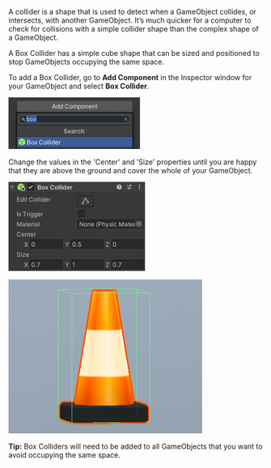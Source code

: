 A collider is a shape that is used to detect when a GameObject collides, or intersects, with another GameObject. It’s much quicker for a computer to check for collisions with a simple collider shape than the complex shape of a GameObject.

A Box Collider has a simple cube shape that can be sized and positioned to stop GameObjects occupying the same space.

To add a Box Collider, go to **Add Component** in the Inspector window for your GameObject and select **Box Collider**.

![The Add Component drop-down menu with 'box' typed into the search bar and 'Box Collider' highlighted.](images/component-box.png)

Change the values in the 'Center' and 'Size' properties until you are happy that they are above the ground and cover the whole of your GameObject.

![The Box Collider component with values Center y = 0.5, Size x = 0.7, y = 1, and z = 0.7.](images/cone-properties.png)

![The Roadworks Cone model in the Scene view with the green lines of the Box Collider shown to fit in a cube shape around the cone.](images/colider-cone.png)

**Tip:** Box Colliders will need to be added to all GameObjects that you want to avoid occupying the same space.
